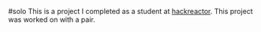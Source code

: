 #solo
This is a project I completed as a student at [hackreactor](http://hackreactor.com). This project was worked on with a pair.
